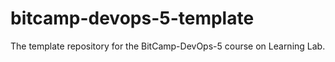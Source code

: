 # bitcamp-devops-5-template
The template repository for the BitCamp-DevOps-5 course on Learning Lab.

